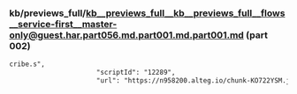### kb/previews_full/kb__previews_full__kb__previews_full__flows__service-first__master-only@guest.har.part056.md.part001.md.part001.md (part 002)

```md
cribe.s",
                      "scriptId": "12289",
                      "url": "https://n958200.alteg.io/chunk-KO722YSM.j
```

```
